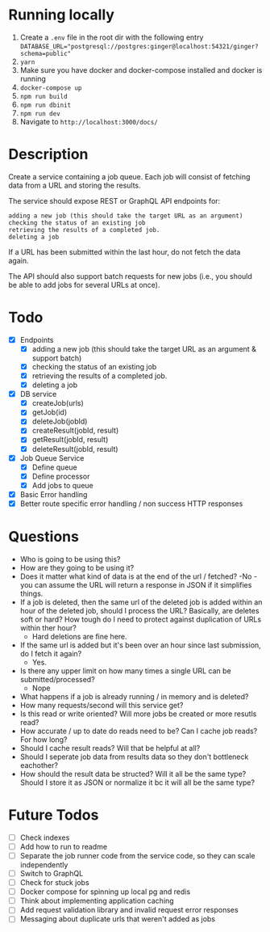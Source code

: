 # Running locally

1. Create a `.env` file in the root dir with the following entry `DATABASE_URL="postgresql://postgres:ginger@localhost:54321/ginger?schema=public"`
2. `yarn`
3. Make sure you have docker and docker-compose installed and docker is running
4. `docker-compose up`
5. `npm run build`
6. `npm run dbinit`
7. `npm run dev`
8. Navigate to `http://localhost:3000/docs/`

# Description
Create a service containing a job queue. Each job will consist of fetching data from a URL and storing the results.

The service should expose REST or GraphQL API endpoints for:

    adding a new job (this should take the target URL as an argument)
    checking the status of an existing job
    retrieving the results of a completed job.
    deleting a job


If a URL has been submitted within the last hour, do not fetch the data again.

The API should also support batch requests for new jobs (i.e., you should be able to add jobs for several URLs at once).

# Todo

- [x] Endpoints
  - [x] adding a new job (this should take the target URL as an argument & support batch)
  - [x] checking the status of an existing job
  - [x] retrieving the results of a completed job.
  - [x] deleting a job
- [x] DB service
  - [x] createJob(urls)
  - [x] getJob(id)
  - [x] deleteJob(jobId)
  - [x] createResult(jobId, result)
  - [x] getResult(jobId, result)
  - [x] deleteResult(jobId, result)
- [x] Job Queue Service
  - [x] Define queue
  - [x] Define processor
  - [x] Add jobs to queue
- [x] Basic Error handling
- [x] Better route specific error handling / non success HTTP responses

# Questions

- Who is going to be using this?
- How are they going to be using it?
- Does it matter what kind of data is at the end of the url / fetched?
  -No - you can assume the URL will return a response in JSON if it simplifies things.
- If a job is deleted, then the same url of the deleted job is added within an hour of the deleted job, should I process the URL? Basically, are deletes soft or hard? How tough do I need to protect against duplication of URLs within ther hour? 
  - Hard deletions are fine here.
- If the same url is added but it's been over an hour since last submission, do I fetch it again?
  - Yes.
- Is there any upper limit on how many times a single URL can be submitted/processed?
  - Nope
- What happens if a job is already running / in memory and is deleted?
- How many requests/second will this service get?
- Is this read or write oriented? Will more jobs be created or more resutls read?
- How accurate / up to date do reads need to be? Can I cache job reads? For how long?
- Should I cache result reads? Will that be helpful at all?
- Should I seperate job data from results data so they don't bottleneck eachother?
- How should the result data be structed? Will it all be the same type? Should I store it as JSON or normalize it bc it will all be the same type?

# Future Todos
- [ ] Check indexes
- [ ] Add how to run to readme
- [ ] Separate the job runner code from the service code, so they can scale independently
- [ ] Switch to GraphQL
- [ ] Check for stuck jobs
- [ ] Docker compose for spinning up local pg and redis
- [ ] Think about implementing application caching
- [ ] Add request validation library and invalid request error responses
- [ ] Messaging about duplicate urls that weren't added as jobs
